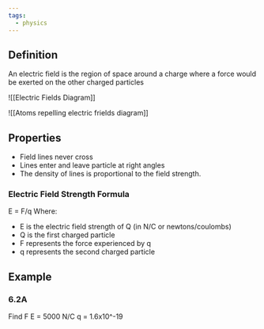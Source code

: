 ```yaml
---
tags:
  - physics
---
```

## Definition
An electric field is the region of space around a charge where a force would be exerted on the other charged particles


![[Electric Fields Diagram]]

![[Atoms repelling electric frields diagram]]

## Properties
- Field lines never cross
- Lines enter and leave particle at right angles
- The density of lines is proportional to the field strength.


### Electric Field Strength Formula
E = F/q
Where:
- E is the electric field strength of Q (in N/C or newtons/coulombs)
- Q is the first charged particle
- F represents the force experienced by q
- q represents the second charged particle
## Example
### 6.2A
Find F
E = 5000 N/C
q = 1.6x10^-19
